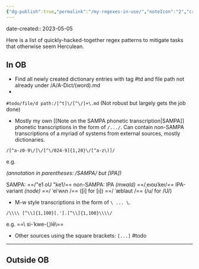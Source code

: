 ```yaml
---
{"dg-publish":true,"permalink":"/my-regexes-in-use/","noteIcon":"2","created":"","updated":""}
---
```


date-created:: 2023-05-05

Here is a list of quickly-hacked-together regex patterns to mitigate tasks that otherwise seem Herculean.
## In OB

- Find all newly created dictionary entries with tag #td and file path not already under /A/A-Dict/(word).md
- 
`#todo/file/d path:/[^t]\/[^\/]+\.md`
(Not robust but largely gets the job done)

- Mostly my own [[Note on the SAMPA phonetic transcription\|SAMPA]] phonetic transcriptions in the form of `/.../`. Can contain non-SAMPA transcriptions of a myriad of systems from external sources, mostly dictionaries.

`/[^a-z0-9\/]\/[^\/024-9]{1,20}\/[^a-z\)]/`

e.g. 

*(annotation in parentheses: /SAMPA/ but \[IPA\])*

SAMPA: ==/"e1 oU "ke1/== 
non-SAMPA: 
	IPA *(mwald)* ==/ˌeıoʊˈkeı/==
	IPA-variant *(node)*
		==/ ˈeiˈwʌn /== (\[i\] for \[ı\])
		==/ ˈæblaut /== (/u/ for /U/)

- M-w style transcriptions in the form of `\ ... \`.

`/\\\\ [^\\]{1,100}[ˌˈ].[^\\]{1,100}\\\\/`

e.g. ==\\ si-​ˈkwe-​(ˌ)lē\\==

- Other sources using the square brackets: `[...]`
#todo 

---
## Outside OB
